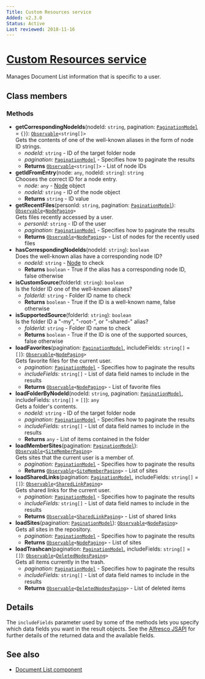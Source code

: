 ```yaml
---
Title: Custom Resources service
Added: v2.3.0
Status: Active
Last reviewed: 2018-11-16
---
```


# [Custom Resources service](../../../lib/content-services/document-list/services/custom-resources.service.ts "Defined in custom-resources.service.ts")

Manages Document List information that is specific to a user.

## Class members

### Methods

-   **getCorrespondingNodeIds**(nodeId: `string`, pagination: [`PaginationModel`](../../../lib/core/models/pagination.model.ts) = `{}`): [`Observable`](http://reactivex.io/documentation/observable.html)`<string[]>`<br/>
    Gets the contents of one of the well-known aliases in the form of node ID strings.
    -   _nodeId:_ `string`  - ID of the target folder node
    -   _pagination:_ [`PaginationModel`](../../../lib/core/models/pagination.model.ts)  - Specifies how to paginate the results
    -   **Returns** [`Observable`](http://reactivex.io/documentation/observable.html)`<string[]>` - List of node IDs
-   **getIdFromEntry**(node: `any`, nodeId: `string`): `string`<br/>
    Chooses the correct ID for a node entry.
    -   _node:_ `any`  - [Node](https://github.com/Alfresco/alfresco-js-api/blob/development/src/api/content-rest-api/docs/Node.md) object
    -   _nodeId:_ `string`  - ID of the node object
    -   **Returns** `string` - ID value
-   **getRecentFiles**(personId: `string`, pagination: [`PaginationModel`](../../../lib/core/models/pagination.model.ts)): [`Observable`](http://reactivex.io/documentation/observable.html)`<`[`NodePaging`](https://github.com/Alfresco/alfresco-js-api/blob/development/src/api/content-rest-api/docs/NodePaging.md)`>`<br/>
    Gets files recently accessed by a user.
    -   _personId:_ `string`  - ID of the user
    -   _pagination:_ [`PaginationModel`](../../../lib/core/models/pagination.model.ts)  - Specifies how to paginate the results
    -   **Returns** [`Observable`](http://reactivex.io/documentation/observable.html)`<`[`NodePaging`](https://github.com/Alfresco/alfresco-js-api/blob/development/src/api/content-rest-api/docs/NodePaging.md)`>` - List of nodes for the recently used files
-   **hasCorrespondingNodeIds**(nodeId: `string`): `boolean`<br/>
    Does the well-known alias have a corresponding node ID?
    -   _nodeId:_ `string`  - [Node](https://github.com/Alfresco/alfresco-js-api/blob/development/src/api/content-rest-api/docs/Node.md) to check
    -   **Returns** `boolean` - True if the alias has a corresponding node ID, false otherwise
-   **isCustomSource**(folderId: `string`): `boolean`<br/>
    Is the folder ID one of the well-known aliases?
    -   _folderId:_ `string`  - Folder ID name to check
    -   **Returns** `boolean` - True if the ID is a well-known name, false otherwise
-   **isSupportedSource**(folderId: `string`): `boolean`<br/>
    Is the folder ID a "-my", "-root-", or "-shared-" alias?
    -   _folderId:_ `string`  - Folder ID name to check
    -   **Returns** `boolean` - True if the ID is one of the supported sources, false otherwise
-   **loadFavorites**(pagination: [`PaginationModel`](../../../lib/core/models/pagination.model.ts), includeFields: `string[]` = `[]`): [`Observable`](http://reactivex.io/documentation/observable.html)`<`[`NodePaging`](https://github.com/Alfresco/alfresco-js-api/blob/development/src/api/content-rest-api/docs/NodePaging.md)`>`<br/>
    Gets favorite files for the current user.
    -   _pagination:_ [`PaginationModel`](../../../lib/core/models/pagination.model.ts)  - Specifies how to paginate the results
    -   _includeFields:_ `string[]`  - List of data field names to include in the results
    -   **Returns** [`Observable`](http://reactivex.io/documentation/observable.html)`<`[`NodePaging`](https://github.com/Alfresco/alfresco-js-api/blob/development/src/api/content-rest-api/docs/NodePaging.md)`>` - List of favorite files
-   **loadFolderByNodeId**(nodeId: `string`, pagination: [`PaginationModel`](../../../lib/core/models/pagination.model.ts), includeFields: `string[]` = `[]`): `any`<br/>
    Gets a folder's contents.
    -   _nodeId:_ `string`  - ID of the target folder node
    -   _pagination:_ [`PaginationModel`](../../../lib/core/models/pagination.model.ts)  - Specifies how to paginate the results
    -   _includeFields:_ `string[]`  - List of data field names to include in the results
    -   **Returns** `any` - List of items contained in the folder
-   **loadMemberSites**(pagination: [`PaginationModel`](../../../lib/core/models/pagination.model.ts)): [`Observable`](http://reactivex.io/documentation/observable.html)`<`[`SiteMemberPaging`](https://github.com/Alfresco/alfresco-js-api/blob/development/src/api/content-rest-api/docs/SiteMemberPaging.md)`>`<br/>
    Gets sites that the current user is a member of.
    -   _pagination:_ [`PaginationModel`](../../../lib/core/models/pagination.model.ts)  - Specifies how to paginate the results
    -   **Returns** [`Observable`](http://reactivex.io/documentation/observable.html)`<`[`SiteMemberPaging`](https://github.com/Alfresco/alfresco-js-api/blob/development/src/api/content-rest-api/docs/SiteMemberPaging.md)`>` - List of sites
-   **loadSharedLinks**(pagination: [`PaginationModel`](../../../lib/core/models/pagination.model.ts), includeFields: `string[]` = `[]`): [`Observable`](http://reactivex.io/documentation/observable.html)`<`[`SharedLinkPaging`](https://github.com/Alfresco/alfresco-js-api/blob/development/src/api/content-rest-api/docs/SharedLinkPaging.md)`>`<br/>
    Gets shared links for the current user.
    -   _pagination:_ [`PaginationModel`](../../../lib/core/models/pagination.model.ts)  - Specifies how to paginate the results
    -   _includeFields:_ `string[]`  - List of data field names to include in the results
    -   **Returns** [`Observable`](http://reactivex.io/documentation/observable.html)`<`[`SharedLinkPaging`](https://github.com/Alfresco/alfresco-js-api/blob/development/src/api/content-rest-api/docs/SharedLinkPaging.md)`>` - List of shared links
-   **loadSites**(pagination: [`PaginationModel`](../../../lib/core/models/pagination.model.ts)): [`Observable`](http://reactivex.io/documentation/observable.html)`<`[`NodePaging`](https://github.com/Alfresco/alfresco-js-api/blob/development/src/api/content-rest-api/docs/NodePaging.md)`>`<br/>
    Gets all sites in the repository.
    -   _pagination:_ [`PaginationModel`](../../../lib/core/models/pagination.model.ts)  - Specifies how to paginate the results
    -   **Returns** [`Observable`](http://reactivex.io/documentation/observable.html)`<`[`NodePaging`](https://github.com/Alfresco/alfresco-js-api/blob/development/src/api/content-rest-api/docs/NodePaging.md)`>` - List of sites
-   **loadTrashcan**(pagination: [`PaginationModel`](../../../lib/core/models/pagination.model.ts), includeFields: `string[]` = `[]`): [`Observable`](http://reactivex.io/documentation/observable.html)`<`[`DeletedNodesPaging`](https://github.com/Alfresco/alfresco-js-api/blob/master/src/alfresco-core-rest-api/docs/DeletedNodesPaging.md)`>`<br/>
    Gets all items currently in the trash.
    -   _pagination:_ [`PaginationModel`](../../../lib/core/models/pagination.model.ts)  - Specifies how to paginate the results
    -   _includeFields:_ `string[]`  - List of data field names to include in the results
    -   **Returns** [`Observable`](http://reactivex.io/documentation/observable.html)`<`[`DeletedNodesPaging`](https://github.com/Alfresco/alfresco-js-api/blob/master/src/alfresco-core-rest-api/docs/DeletedNodesPaging.md)`>` - List of deleted items

## Details

The `includeFields` parameter used by some of the methods lets you specify which data fields
you want in the result objects. See the
[Alfresco JSAPI](https://github.com/Alfresco/alfresco-js-api/blob/master/src/alfresco-core-rest-api/docs/SharedlinksApi.md#findSharedLinks)
for further details of the returned data and the available fields.

## See also

-   [Document List component](../components/document-list.component.md)
